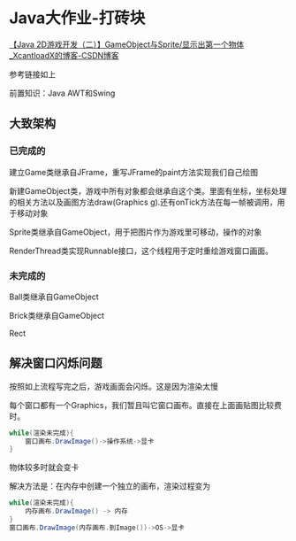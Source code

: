 # Java大作业-打砖块

[【Java 2D游戏开发（二）】GameObject与Sprite/显示出第一个物体_XcantloadX的博客-CSDN博客](https://blog.csdn.net/XcantloadX/article/details/87903319)

参考链接如上

前置知识：Java AWT和Swing

## 大致架构

### 已完成的

建立Game类继承自JFrame，重写JFrame的paint方法实现我们自己绘图

新建GameObject类，游戏中所有对象都会继承自这个类。里面有坐标，坐标处理的相关方法以及画图方法draw(Graphics g).还有onTick方法在每一帧被调用，用于移动对象

Sprite类继承自GameObject，用于把图片作为游戏里可移动，操作的对象

RenderThread类实现Runnable接口，这个线程用于定时重绘游戏窗口画面。

### 未完成的

Ball类继承自GameObject

Brick类继承自GameObject

Rect

## 解决窗口闪烁问题

按照如上流程写完之后，游戏画面会闪烁。这是因为渲染太慢

每个窗口都有一个Graphics，我们暂且叫它窗口画布。直接在上面画贴图比较费时。

```java
while(渲染未完成){
	窗口画布.DrawImage()->操作系统->显卡	
}
```

物体较多时就会变卡

解决方法是：在内存中创建一个独立的画布，渲染过程变为

```java
while(渲染未完成){
	内存画布.DrawImage() -> 内存
}
窗口画布.DrawImage(内存画布.到Image())->OS->显卡
```

